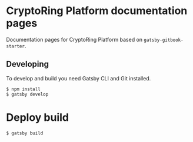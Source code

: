 # CryptoRing Platform documentation pages

Documentation pages for CryptoRing Platform based on `gatsby-gitbook-starter`.

## Developing

To develop and build you need Gatsby CLI and Git installed.

```
$ npm install
$ gatsby develop
```

# Deploy build

```
$ gatsby build
```

